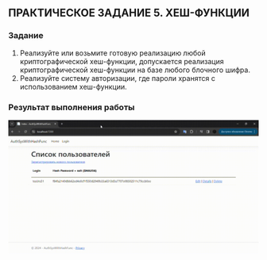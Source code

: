 ## ПРАКТИЧЕСКОЕ ЗАДАНИЕ 5. ХЕШ-ФУНКЦИИ
### Задание
1. Реализуйте или возьмите готовую реализацию любой криптографической хеш-функции, допускается реализация криптографической хеш-функции на базе любого блочного шифра. </br>
2. Реализуйте систему авторизации, где пароли хранятся с использованием хеш-функции. 
### Результат выполнения работы
![demo](https://github.com/dekand/Cryptography-And-Information-Security/blob/master/AuthSysWithHashFunc/demo.gif)

